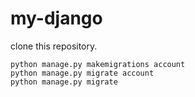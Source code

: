 # my-django

clone this repository.

```
python manage.py makemigrations account
python manage.py migrate account
python manage.py migrate
```
